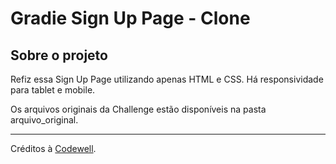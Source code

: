 # Gradie Sign Up Page - Clone

## Sobre o projeto 

Refiz essa Sign Up Page utilizando apenas HTML e CSS. Há responsividade para tablet e mobile.

Os arquivos originais da Challenge estão disponíveis na pasta arquivo_original. 

---

Créditos à [Codewell](https://codewell.cc).